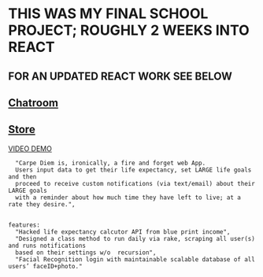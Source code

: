 # THIS WAS MY FINAL SCHOOL PROJECT; ROUGHLY 2 WEEKS INTO REACT
## FOR AN UPDATED REACT WORK SEE BELOW
## [Chatroom](https://github.com/Kirbyasdf/React-Redux-Socket-SQL-NODE)
## [Store](https://github.com/Kirbyasdf/Redux-Firebase-OAuth-Demo)



[VIDEO DEMO](https://vimeo.com/353611491)

      "Carpe Diem is, ironically, a fire and forget web App. 
      Users input data to get their life expectancy, set LARGE life goals and then 
      proceed to receive custom notifications (via text/email) about their LARGE goals
      with a reminder about how much time they have left to live; at a rate they desire.",

  
    features: 
      "Hacked life expectancy calcutor API from blue print income",
      "Designed a class method to run daily via rake, scraping all user(s) and runs notifications
      based on their settings w/o  recursion",
      "Facial Recognition login with maintainable scalable database of all users’ faceID+photo."
